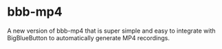 # bbb-mp4
A new version of bbb-mp4 that is super simple and easy to integrate with BigBlueButton to automatically generate MP4 recordings.
